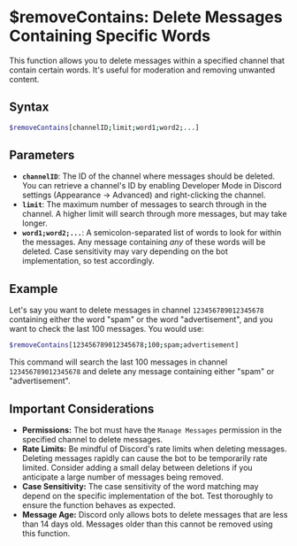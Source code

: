 # $removeContains: Delete Messages Containing Specific Words

This function allows you to delete messages within a specified channel that contain certain words. It's useful for moderation and removing unwanted content.

## Syntax

```bash
$removeContains[channelID;limit;word1;word2;...]
```

## Parameters

*   **`channelID`**:  The ID of the channel where messages should be deleted. You can retrieve a channel's ID by enabling Developer Mode in Discord settings (Appearance -> Advanced) and right-clicking the channel.
*   **`limit`**: The maximum number of messages to search through in the channel.  A higher limit will search through more messages, but may take longer.
*   **`word1;word2;...`**: A semicolon-separated list of words to look for within the messages.  Any message containing *any* of these words will be deleted.  Case sensitivity may vary depending on the bot implementation, so test accordingly.

## Example

Let's say you want to delete messages in channel `123456789012345678` containing either the word "spam" or the word "advertisement", and you want to check the last 100 messages.  You would use:

```bash
$removeContains[123456789012345678;100;spam;advertisement]
```

This command will search the last 100 messages in channel `123456789012345678` and delete any message containing either "spam" or "advertisement".

## Important Considerations

*   **Permissions:** The bot must have the `Manage Messages` permission in the specified channel to delete messages.
*   **Rate Limits:** Be mindful of Discord's rate limits when deleting messages.  Deleting messages rapidly can cause the bot to be temporarily rate limited. Consider adding a small delay between deletions if you anticipate a large number of messages being removed.
*   **Case Sensitivity:**  The case sensitivity of the word matching may depend on the specific implementation of the bot. Test thoroughly to ensure the function behaves as expected.
*   **Message Age:** Discord only allows bots to delete messages that are less than 14 days old. Messages older than this cannot be removed using this function.
